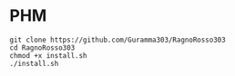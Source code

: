 # PHM

    git clone https://github.com/Guramma303/RagnoRosso303
    cd RagnoRosso303
    chmod +x install.sh
    ./install.sh
